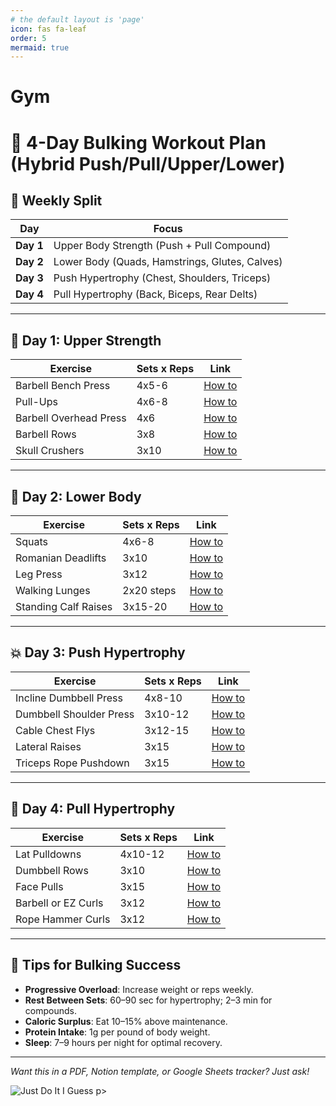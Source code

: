 ```yaml
---
# the default layout is 'page'
icon: fas fa-leaf
order: 5
mermaid: true
---
```


# Gym 

# 💪 4-Day Bulking Workout Plan (Hybrid Push/Pull/Upper/Lower)

## 📅 Weekly Split

| Day       | Focus                                   |
|-----------|------------------------------------------|
| **Day 1** | Upper Body Strength (Push + Pull Compound) |
| **Day 2** | Lower Body (Quads, Hamstrings, Glutes, Calves) |
| **Day 3** | Push Hypertrophy (Chest, Shoulders, Triceps) |
| **Day 4** | Pull Hypertrophy (Back, Biceps, Rear Delts) |

---

## 🧱 Day 1: Upper Strength

| Exercise                 | Sets x Reps | Link |
|--------------------------|-------------|------|
| Barbell Bench Press      | 4x5-6       | [How to](https://exrx.net/WeightExercises/PectoralSternal/BBBenchPress) |
| Pull-Ups                 | 4x6-8       | [How to](https://exrx.net/WeightExercises/LatissimusDorsi/BWPullup) |
| Barbell Overhead Press   | 4x6         | [How to](https://exrx.net/WeightExercises/DeltoidAnterior/BBShoulderPress) |
| Barbell Rows             | 3x8         | [How to](https://exrx.net/WeightExercises/BackGeneral/BBBentOverRow) |
| Skull Crushers           | 3x10        | [How to](https://exrx.net/WeightExercises/Triceps/BBSkullCrusher) |

---

## 🦵 Day 2: Lower Body

| Exercise                 | Sets x Reps | Link |
|--------------------------|-------------|------|
| Squats                   | 4x6-8       | [How to](https://exrx.net/WeightExercises/Quadriceps/BBSquat) |
| Romanian Deadlifts       | 3x10        | [How to](https://exrx.net/WeightExercises/Hamstrings/BBRomanianDeadlift) |
| Leg Press                | 3x12        | [How to](https://exrx.net/WeightExercises/Quadriceps/LVLegPress) |
| Walking Lunges           | 2x20 steps  | [How to](https://exrx.net/WeightExercises/Quadriceps/DBLunge) |
| Standing Calf Raises     | 3x15-20     | [How to](https://exrx.net/WeightExercises/Gastrocnemius/BWStandingCalfRaise) |

---

## 💥 Day 3: Push Hypertrophy

| Exercise                 | Sets x Reps | Link |
|--------------------------|-------------|------|
| Incline Dumbbell Press   | 4x8-10      | [How to](https://exrx.net/WeightExercises/PectoralClavicular/DBInclineBenchPress) |
| Dumbbell Shoulder Press  | 3x10-12     | [How to](https://exrx.net/WeightExercises/DeltoidAnterior/DBShoulderPress) |
| Cable Chest Flys         | 3x12-15     | [How to](https://exrx.net/WeightExercises/PectoralSternal/CBCrossover) |
| Lateral Raises           | 3x15        | [How to](https://exrx.net/WeightExercises/DeltoidLateral/DBLateralRaise) |
| Triceps Rope Pushdown    | 3x15        | [How to](https://exrx.net/WeightExercises/Triceps/CBPushdownRope) |

---

## 💪 Day 4: Pull Hypertrophy

| Exercise                 | Sets x Reps | Link |
|--------------------------|-------------|------|
| Lat Pulldowns            | 4x10-12     | [How to](https://exrx.net/WeightExercises/LatissimusDorsi/CBFrontPulldown) |
| Dumbbell Rows            | 3x10        | [How to](https://exrx.net/WeightExercises/BackGeneral/DBBentOverRow) |
| Face Pulls               | 3x15        | [How to](https://exrx.net/WeightExercises/DeltoidPosterior/CBFacePull) |
| Barbell or EZ Curls      | 3x12        | [How to](https://exrx.net/WeightExercises/Biceps/BBBicepsCurl) |
| Rope Hammer Curls        | 3x12        | [How to](https://exrx.net/WeightExercises/Biceps/CBHammerCurlRope) |

---

## 🧠 Tips for Bulking Success

- **Progressive Overload**: Increase weight or reps weekly.
- **Rest Between Sets**: 60–90 sec for hypertrophy; 2–3 min for compounds.
- **Caloric Surplus**: Eat 10–15% above maintenance.
- **Protein Intake**: 1g per pound of body weight.
- **Sleep**: 7–9 hours per night for optimal recovery.

---

*Want this in a PDF, Notion template, or Google Sheets tracker? Just ask!*

<p>
    <img alt="Just Do It I Guess" src="https://media2.giphy.com/media/v1.Y2lkPTc5MGI3NjExN205dnV5NDVocHc4anZ0b3dxbGZ1YWc5amNmdW9mZ2V0cjFwMzV4cCZlcD12MV9pbnRlcm5hbF9naWZfYnlfaWQmY3Q9Zw/0owap7cyOBVZO45ZNO/giphy.webp">
p>

